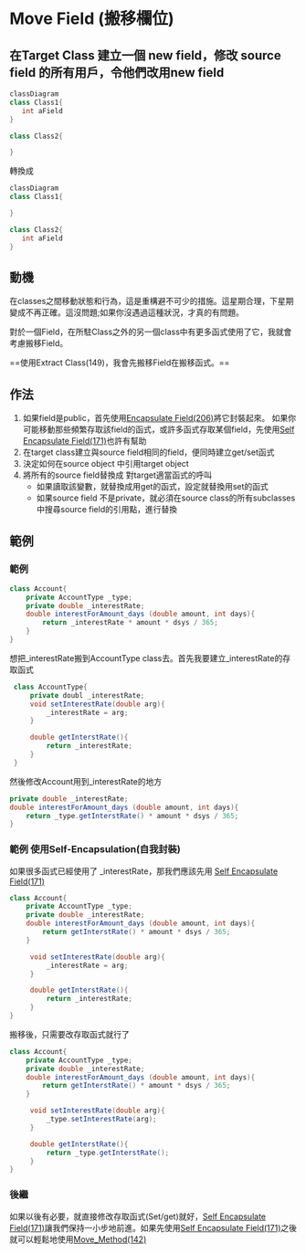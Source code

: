 # Move Field (搬移欄位)

## 在Target Class 建立一個 new field，修改 source field 的所有用戶，令他們改用new field

``` cs
classDiagram
class Class1{
   int aField
}

class Class2{

}

```

轉換成

``` cs
classDiagram
class Class1{

}

class Class2{
   int aField
}


```

## 動機

在classes之間移動狀態和行為，這是重構避不可少的措施。這星期合理，下星期變成不再正確。這沒問題;如果你沒遇過這種狀況，才真的有問題。

對於一個Field，在所駐Class之外的另一個class中有更多函式使用了它，我就會考慮搬移Field。

==使用Extract Class(149)，我會先搬移Field在搬移函式。==

## 作法

1. 如果field是public，首先使用[Encapsulate Field(206)](/doc/(206)Encapsulate_Field.md)將它封裝起來。
   如果你可能移動那些頻繁存取該field的函式，或許多函式存取某個field，先使用[Self Encapsulate Field(171)](/doc/(206)Encapsulate_Field.md)也許有幫助
2. 在target class建立與source field相同的field，便同時建立get/set函式
3. 決定如何在source object 中引用target  object
4. 將所有的source field替換成 對target適當函式的呼叫
    * 如果讀取該變數，就替換成用get的函式，設定就替換用set的函式
    * 如果source field 不是private，就必須在source class的所有subclasses中搜尋source field的引用點，進行替換

## 範例

### 範例

``` cs
class Account{
    private AccountType _type;
    private double _interestRate;
    double interestForAmount_days (double amount, int days){
        return _interestRate * amount * dsys / 365;
    }
}
```

想把_interestRate搬到AccountType class去。首先我要建立_interestRate的存取函式

``` cs
 class AccountType{
     private doubl _interestRate;
     void setInterestRate(double arg){
         _interestRate = arg;
     }

     double getInterstRate(){
         return _interestRate;
     }
 }
```

然後修改Account用到_interestRate的地方

```cs
private double _interestRate;
double interestForAmount_days (double amount, int days){
    return _type.getInterstRate() * amount * dsys / 365;
}
```

### 範例 使用Self-Encapsulation(自我封裝)

如果很多函式已經使用了 _interestRate，那我們應該先用 [Self Encapsulate Field(171)](/doc/(171)Self_Encapsulate_Field.md)

```cs
class Account{
    private AccountType _type;
    private double _interestRate;
    double interestForAmount_days (double amount, int days){
        return getInterstRate() * amount * dsys / 365;
    }

     void setInterestRate(double arg){
         _interestRate = arg;
     }

     double getInterstRate(){
         return _interestRate;
     }
}
```

搬移後，只需要改存取函式就行了

```cs
class Account{
    private AccountType _type;
    private double _interestRate;
    double interestForAmount_days (double amount, int days){
        return getInterstRate() * amount * dsys / 365;
    }

     void setInterestRate(double arg){
         _type.setInterestRate(arg);
     }

     double getInterstRate(){
         return _type.getInterstRate();
     }
}
```

### 後繼

如果以後有必要，就直接修改存取函式(Set/get)就好，[Self Encapsulate Field(171)](/doc/(171)Self_Encapsulate_Field.md)讓我們保持一小步地前進。如果先使用[Self Encapsulate Field(171)](/doc/(171)Self_Encapsulate_Field.md)之後就可以輕鬆地使用[Move_Method(142)](/doc/(142)Move_Method.md)
